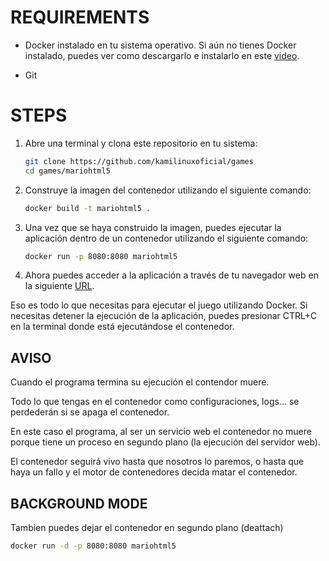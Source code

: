 # REQUIREMENTS

- Docker instalado en tu sistema operativo. Si aún no tienes Docker instalado, puedes ver como descargarlo e instalarlo en este [video](https://youtu.be/YpBoqXK_3wE).

- Git

# STEPS

1. Abre una terminal y clona este repositorio en tu sistema:

   ```bash
   git clone https://github.com/kamilinuxoficial/games
   cd games/mariohtml5
   ```
2. Construye la imagen del contenedor utilizando el siguiente comando:
   ```bash
   docker build -t mariohtml5 .
   ```

3. Una vez que se haya construido la imagen, puedes ejecutar la aplicación dentro de un contenedor utilizando el siguiente comando:
   ```bash
   docker run -p 8080:8080 mariohtml5
   ```
4. Ahora puedes acceder a la aplicación a través de tu navegador web en la siguiente [URL](http://localhost:8080).


 Eso es todo lo que necesitas para ejecutar el juego utilizando Docker. Si necesitas detener la ejecución de la aplicación, puedes presionar CTRL+C en la terminal donde está ejecutándose el contenedor. 
   
## AVISO
 
Cuando el programa termina su ejecución el contendor muere.

Todo lo que tengas en el contenedor como configuraciones, logs... se perdederán si se apaga el contenedor.

En este caso el programa, al ser un servicio web el contenedor no muere porque tiene un proceso en segundo plano (la ejecución del servidor web).

El contenedor seguirá vivo hasta que nosotros lo paremos, o hasta que haya un fallo y el motor de contenedores decida matar el contenedor.


## BACKGROUND MODE

Tambien puedes dejar el contenedor en segundo plano (deattach)

   ```bash
   docker run -d -p 8080:8080 mariohtml5
   ```
